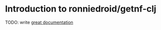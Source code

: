 # Introduction to ronniedroid/getnf-clj

TODO: write [great documentation](http://jacobian.org/writing/what-to-write/)
